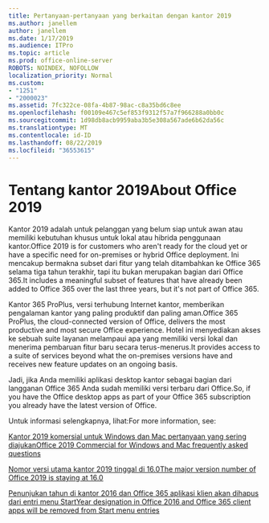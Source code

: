 ```yaml
---
title: Pertanyaan-pertanyaan yang berkaitan dengan kantor 2019
ms.author: janellem
author: janellem
ms.date: 1/17/2019
ms.audience: ITPro
ms.topic: article
ms.prod: office-online-server
ROBOTS: NOINDEX, NOFOLLOW
localization_priority: Normal
ms.custom:
- "1251"
- "2000023"
ms.assetid: 7fc322ce-08fa-4b87-98ac-c8a35bd6c8ee
ms.openlocfilehash: f00109e467c5ef853f9312f57a7f966288a0bb0c
ms.sourcegitcommit: 1d98db8acb9959aba3b5e308a567ade6b62da56c
ms.translationtype: MT
ms.contentlocale: id-ID
ms.lasthandoff: 08/22/2019
ms.locfileid: "36553615"
---
```

# <a name="about-office-2019"></a><span data-ttu-id="3eeae-102">Tentang kantor 2019</span><span class="sxs-lookup"><span data-stu-id="3eeae-102">About Office 2019</span></span>

<span data-ttu-id="3eeae-103">Kantor 2019 adalah untuk pelanggan yang belum siap untuk awan atau memiliki kebutuhan khusus untuk lokal atau hibrida penggunaan kantor.</span><span class="sxs-lookup"><span data-stu-id="3eeae-103">Office 2019 is for customers who aren't ready for the cloud yet or have a specific need for on-premises or hybrid Office deployment.</span></span> <span data-ttu-id="3eeae-104">Ini mencakup bermakna subset dari fitur yang telah ditambahkan ke Office 365 selama tiga tahun terakhir, tapi itu bukan merupakan bagian dari Office 365.</span><span class="sxs-lookup"><span data-stu-id="3eeae-104">It includes a meaningful subset of features that have already been added to Office 365 over the last three years, but it's not part of Office 365.</span></span>
  
<span data-ttu-id="3eeae-105">Kantor 365 ProPlus, versi terhubung Internet kantor, memberikan pengalaman kantor yang paling produktif dan paling aman.</span><span class="sxs-lookup"><span data-stu-id="3eeae-105">Office 365 ProPlus, the cloud-connected version of Office, delivers the most productive and most secure Office experience.</span></span> <span data-ttu-id="3eeae-106">Hotel ini menyediakan akses ke sebuah suite layanan melampaui apa yang memiliki versi lokal dan menerima pembaruan fitur baru secara terus-menerus.</span><span class="sxs-lookup"><span data-stu-id="3eeae-106">It provides access to a suite of services beyond what the on-premises versions have and receives new feature updates on an ongoing basis.</span></span>
  
<span data-ttu-id="3eeae-107">Jadi, jika Anda memiliki aplikasi desktop kantor sebagai bagian dari langganan Office 365 Anda sudah memiliki versi terbaru dari Office.</span><span class="sxs-lookup"><span data-stu-id="3eeae-107">So, if you have the Office desktop apps as part of your Office 365 subscription you already have the latest version of Office.</span></span>
  
<span data-ttu-id="3eeae-108">Untuk informasi selengkapnya, lihat:</span><span class="sxs-lookup"><span data-stu-id="3eeae-108">For more information, see:</span></span>
  
[<span data-ttu-id="3eeae-109">Kantor 2019 komersial untuk Windows dan Mac pertanyaan yang sering diajukan</span><span class="sxs-lookup"><span data-stu-id="3eeae-109">Office 2019 Commercial for Windows and Mac frequently asked questions</span></span>](https://support.microsoft.com/help/4133312)
  
[<span data-ttu-id="3eeae-110">Nomor versi utama kantor 2019 tinggal di 16.0</span><span class="sxs-lookup"><span data-stu-id="3eeae-110">The major version number of Office 2019 is staying at 16.0</span></span>](https://docs.microsoft.com/deployoffice/office2019/overview)
  
[<span data-ttu-id="3eeae-111">Penunjukan tahun di kantor 2016 dan Office 365 aplikasi klien akan dihapus dari entri menu Start</span><span class="sxs-lookup"><span data-stu-id="3eeae-111">Year designation in Office 2016 and Office 365 client apps will be removed from Start menu entries</span></span>](https://support.office.com/article/8fe5e052-76d2-49de-af30-2e84ed3da907?wt.mc_id=Alchemy_ClientDIA)
  
